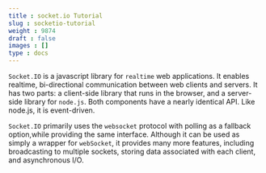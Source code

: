 ```yaml
---
title : socket.io Tutorial
slug : socketio-tutorial
weight : 9874
draft : false
images : []
type : docs
---
```


`Socket.IO` is a javascript library for `realtime` web applications. It enables realtime, bi-directional communication between web clients and servers. It has two parts: a client-side library that runs in the browser, and a server-side library for `node.js`. Both components have a nearly identical API. Like node.js, it is event-driven.

`Socket.IO` primarily uses the `websocket` protocol with polling as a fallback option,while providing the same interface. Although it can be used as simply a wrapper for `webSocket`, it provides many more features, including broadcasting to multiple sockets, storing data associated with each client, and asynchronous I/O.

